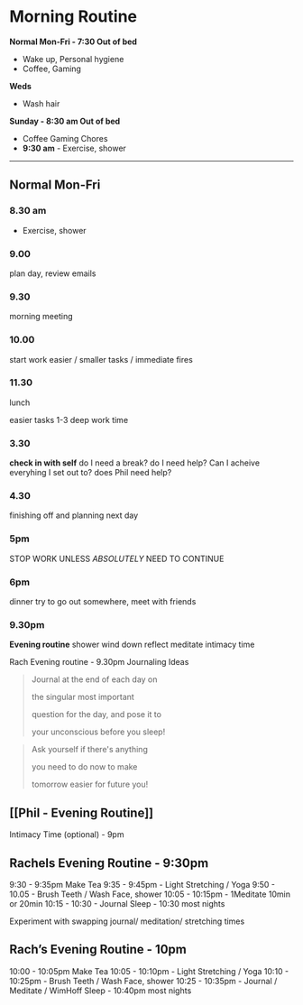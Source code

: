 
# Morning Routine

**Normal Mon-Fri - 7:30 Out of bed**
-   Wake up, Personal hygiene
-   Coffee, Gaming

**Weds**
-   Wash hair

**Sunday - 8:30 am Out of bed**
-   Coffee Gaming Chores
-   **9:30 am** - Exercise, shower

---

## Normal Mon-Fri

### **8.30 am**
-   Exercise, shower

### **9.00**
plan day, review emails

### **9.30**
morning meeting

### **10.00**
start work
easier / smaller tasks / immediate fires

### **11.30**
lunch

easier tasks
1-3
deep work time

### **3.30**
**check in with self**
do I need a break?
do I need help?
Can I acheive everyhing I set out to?
does Phil need help?

### **4.30**
finishing off and planning next day

### **5pm**
STOP WORK UNLESS _ABSOLUTELY_ NEED TO CONTINUE

### **6pm**
dinner
try to go out somewhere, meet with friends

### **9.30pm**
**Evening routine**
shower
wind down
reflect
meditate
intimacy time

Rach Evening routine - 9.30pm
Journaling Ideas

> Journal at the end of each day on
> 
> the singular most important
> 
> question for the day, and pose it to
> 
> your unconscious before you sleep!

> Ask yourself if there's anything
> 
> you need to do now to make
> 
> tomorrow easier for future you!

## [[Phil - Evening Routine]]
Intimacy Time (optional) - 9pm

## Rachels Evening Routine - 9:30pm
9:30 - 9:35pm Make Tea
9:35 - 9:45pm - Light Stretching / Yoga
9:50 - 10.05 - Brush Teeth / Wash Face, shower
10:05 - 10:15pm - 1Meditate 10min or 20min
10:15 - 10:30 - Journal
Sleep - 10:30 most nights

Experiment with swapping journal/ meditation/ stretching times

## Rach’s Evening Routine - 10pm
10:00 - 10:05pm Make Tea
10:05 - 10:10pm - Light Stretching / Yoga
10:10 - 10:25pm - Brush Teeth / Wash Face, shower
10:25 - 10:35pm - Journal / Meditate / WimHoff
Sleep - 10:40pm most nights